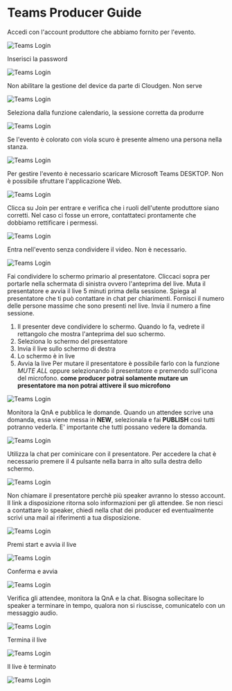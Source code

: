 # Teams Producer Guide

Accedi con l'account produttore che abbiamo fornito per l'evento.

![Teams Login](https://github.com/CloudGenVR/HowToMakeStreaming/blob/main/assets/Teams/Producer/01.png)

Inserisci la password

![Teams Login](https://github.com/CloudGenVR/HowToMakeStreaming/blob/main/assets/Teams/Producer/02.png)

Non abilitare la gestione del device da parte di Cloudgen. Non serve

![Teams Login](https://github.com/CloudGenVR/HowToMakeStreaming/blob/main/assets/Teams/Producer/02-b.png)

Seleziona dalla funzione calendario, la sessione corretta da produrre

![Teams Login](https://github.com/CloudGenVR/HowToMakeStreaming/blob/main/assets/Teams/Producer/03.png)

Se l'evento è colorato con viola scuro è presente almeno una persona nella stanza.

![Teams Login](https://github.com/CloudGenVR/HowToMakeStreaming/blob/main/assets/Teams/Producer/04.png)

Per gestire l'evento è necessario scaricare Microsoft Teams DESKTOP. Non è possibile sfruttare l'applicazione Web.

![Teams Login](https://github.com/CloudGenVR/HowToMakeStreaming/blob/main/assets/Teams/Producer/05.png)

Clicca su Join per entrare e verifica che i ruoli dell'utente produttore siano corretti. Nel caso ci fosse un errore, contattateci prontamente che dobbiamo rettificare i permessi.

![Teams Login](https://github.com/CloudGenVR/HowToMakeStreaming/blob/main/assets/Teams/Producer/06.png)

Entra nell'evento senza condividere il video. Non è necessario.

![Teams Login](https://github.com/CloudGenVR/HowToMakeStreaming/blob/main/assets/Teams/Producer/07.png)

Fai condividere lo schermo primario al presentatore. Cliccaci sopra per portarle nella schermata di sinistra ovvero l'anteprima del live.
Muta il presentatore e avvia il live 5 minuti prima della sessione.
Spiega al presentatore che ti può contattare in chat per chiarimenti.
Fornisci il numero delle persone massime che sono presenti nel live. Invia il numero a fine sessione.
1. Il presenter deve condividere lo schermo. Quando lo fa, vedrete il rettangolo che mostra l'anteprima del suo schermo.
2. Seleziona lo schermo del presentatore
3. Invia il live sullo schermo di destra
4. Lo schermo è in live
5. Avvia la live
Per mutare il presentatore è possibile farlo con la funzione *MUTE ALL* oppure selezionando il presentatore e premendo sull'icona del microfono.
**come producer potrai solamente mutare un presentatore ma non potrai attivere il suo microfono**

![Teams Login](https://github.com/CloudGenVR/HowToMakeStreaming/blob/main/assets/Teams/Producer/08.png)

Monitora la QnA e pubblica le domande. 
Quando un attendee scrive una domanda, essa viene messa in **NEW**, selezionala e fai **PUBLISH** così tutti potranno vederla. E' importante che tutti possano vedere la domanda.

![Teams Login](https://github.com/CloudGenVR/HowToMakeStreaming/blob/main/assets/Teams/Producer/09.png)

Utilizza la chat per cominicare con il presentatore. Per accedere la chat è necessario premere il 4 pulsante nella barra in alto sulla destra dello schermo.

![Teams Login](https://github.com/CloudGenVR/HowToMakeStreaming/blob/main/assets/Teams/Producer/10.png)

Non chiamare il presentatore perchè più speaker avranno lo stesso account. 
Il link a disposizione ritorna solo informazioni per gli attendee.
Se non riesci a contattare lo speaker, chiedi nella chat dei producer ed eventualmente scrivi una mail ai riferimenti a tua disposizione.

![Teams Login](https://github.com/CloudGenVR/HowToMakeStreaming/blob/main/assets/Teams/Producer/11.png)

Premi start e avvia il live

![Teams Login](https://github.com/CloudGenVR/HowToMakeStreaming/blob/main/assets/Teams/Producer/12.png)

Conferma e avvia

![Teams Login](https://github.com/CloudGenVR/HowToMakeStreaming/blob/main/assets/Teams/Producer/13.png)

Verifica gli attendee, monitora la QnA e la chat.
Bisogna sollecitare lo speaker a terminare in tempo, qualora non si riuscisse, comunicatelo con un messaggio audio.

![Teams Login](https://github.com/CloudGenVR/HowToMakeStreaming/blob/main/assets/Teams/Producer/14.png)

Termina il live 

![Teams Login](https://github.com/CloudGenVR/HowToMakeStreaming/blob/main/assets/Teams/Producer/15.png)

Il live è terminato

![Teams Login](https://github.com/CloudGenVR/HowToMakeStreaming/blob/main/assets/Teams/Producer/16.png)
